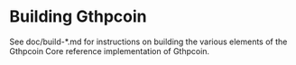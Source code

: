 Building Gthpcoin
================

See doc/build-*.md for instructions on building the various
elements of the Gthpcoin Core reference implementation of Gthpcoin.
